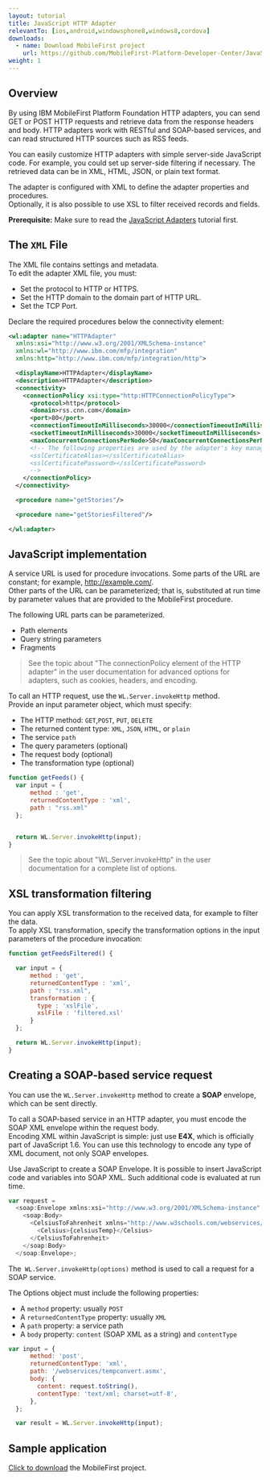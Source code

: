 ```yaml
---
layout: tutorial
title: JavaScript HTTP Adapter
relevantTo: [ios,android,windowsphone8,windows8,cordova]
downloads:
  - name: Download MobileFirst project
    url: https://github.com/MobileFirst-Platform-Developer-Center/JavaScriptAdapters
weight: 1
---
```

## Overview
By using IBM MobileFirst Platform Foundation HTTP adapters, you can send GET or POST HTTP requests and retrieve data from the response headers and body. HTTP adapters work with RESTful and SOAP-based services, and can read structured HTTP sources such as RSS feeds.

You can easily customize HTTP adapters with simple server-side JavaScript code. For example, you could set up server-side filtering if necessary. The retrieved data can be in XML, HTML, JSON, or plain text format.

The adapter is configured with XML to define the adapter properties and procedures.  
Optionally, it is also possible to use XSL to filter received records and fields.

**Prerequisite:** Make sure to read the [JavaScript Adapters](../) tutorial first.

## The `XML` File
The XML file contains settings and metadata.  
To edit the adapter XML file, you must:

* Set the protocol to HTTP or HTTPS.  
* Set the HTTP domain to the domain part of HTTP URL.  
* Set the TCP Port.  

Declare the required procedures below the connectivity element:

```xml
<wl:adapter name="HTTPAdapter"
  xmlns:xsi="http://www.w3.org/2001/XMLSchema-instance"
  xmlns:wl="http://www.ibm.com/mfp/integration"
  xmlns:http="http://www.ibm.com/mfp/integration/http">

  <displayName>HTTPAdapter</displayName>
  <description>HTTPAdapter</description>
  <connectivity>
    <connectionPolicy xsi:type="http:HTTPConnectionPolicyType">
      <protocol>http</protocol>
      <domain>rss.cnn.com</domain>
      <port>80</port>  
      <connectionTimeoutInMilliseconds>30000</connectionTimeoutInMilliseconds>
      <socketTimeoutInMilliseconds>30000</socketTimeoutInMilliseconds>
      <maxConcurrentConnectionsPerNode>50</maxConcurrentConnectionsPerNode>
      <!-- The following properties are used by the adapter's key manager for choosing specific certificate from the keystore.
      <sslCertificateAlias></sslCertificateAlias>
      <sslCertificatePassword></sslCertificatePassword>
      -->       
    </connectionPolicy>
  </connectivity>

  <procedure name="getStories"/>

  <procedure name="getStoriesFiltered"/>

</wl:adapter>
```

## JavaScript implementation
A service URL is used for procedure invocations. Some parts of the URL are constant; for example, http://example.com/.  
Other parts of the URL can be parameterized; that is, substituted at run time by parameter values that are provided to the MobileFirst procedure.

The following URL parts can be parameterized.

* Path elements
* Query string parameters
* Fragments

>See the topic about "The connectionPolicy element of the HTTP adapter" in the user documentation for advanced options for adapters, such as cookies, headers, and encoding.  

To call an HTTP request, use the `WL.Server.invokeHttp` method.  
Provide an input parameter object, which must specify:

* The HTTP method: `GET`,`POST`, `PUT`, `DELETE`
* The returned content type: `XML`, `JSON`, `HTML`, or `plain`
* The service `path`
* The query parameters (optional)
* The request body (optional)
* The transformation type (optional)

```js
function getFeeds() {
  var input = {
      method : 'get',
      returnedContentType : 'xml',
      path : "rss.xml"
  };


  return WL.Server.invokeHttp(input);
}
```

>See the topic about "WL.Server.invokeHttp" in the user documentation for a complete list of options.

## XSL transformation filtering
You can apply XSL transformation to the received data, for example to filter  the data.  
To apply XSL transformation, specify the transformation options in the input parameters of the procedure invocation:

```js
function getFeedsFiltered() {

  var input = {
      method : 'get',
      returnedContentType : 'xml',
      path : "rss.xml",
      transformation : {
        type : 'xslFile',
        xslFile : 'filtered.xsl'
      }
  };

  return WL.Server.invokeHttp(input);
}
```

## Creating a SOAP-based service request
You can use the `WL.Server.invokeHttp` method to create a **SOAP** envelope, which can be sent directly.

To call a SOAP-based service in an HTTP adapter, you must encode the SOAP XML envelope within the request body.  
Encoding XML within JavaScript is simple: just use **E4X**, which is officially part of JavaScript 1.6. You can use this technology to encode any type of XML document, not only SOAP envelopes.

Use JavaScript to create a SOAP Envelope. It is possible to insert JavaScript code and variables into SOAP XML. Such additional code is evaluated at run time.

```js
var request =
  <soap:Envelope xmlns:xsi="http://www.w3.org/2001/XMLSchema-instance" xmlns:xsd="http://www.w3.org/2001/XMLSchema" xmlns:soap="http://schemas.xmlsoap.org/soap/envelope/">
    <soap:Body>
      <CelsiusToFahrenheit xmlns="http://www.w3schools.com/webservices/">
        <Celsius>{celsiusTemp}</Celsius>
      </CelsiusToFahrenheit>
    </soap:Body>
  </soap:Envelope>;
```

The` WL.Server.invokeHttp(options)` method is used to call a request for a SOAP service.

The Options object must include the following properties:

* A `method` property: usually `POST`
* A `returnedContentType` property: usually `XML`
* A `path` property: a service path
* A `body` property: `content` (SOAP XML as a string) and `contentType`

```js
var input = {
      method: 'post',
      returnedContentType: 'xml',
      path: '/webservices/tempconvert.asmx',
      body: {
        content: request.toString(),
        contentType: 'text/xml; charset=utf-8',
      },
  };

  var result = WL.Server.invokeHttp(input);
```

## Sample application
[Click to download](https://github.com/MobileFirst-Platform-Developer-Center/JavaScriptAdapters) the MobileFirst project.
